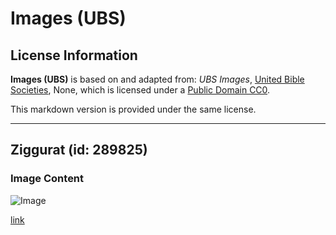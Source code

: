 # Images (UBS)

## License Information

**Images (UBS)** is based on and adapted from: _UBS Images_, [United Bible Societies](https://unitedbiblesocieties.org/), None, which is licensed under a [Public Domain CC0](https://creativecommons.org/public-domain/cc0/).

This markdown version is provided under the same license.



--------------------------------

## Ziggurat (id: 289825)

### Image Content

![Image](https://cdn.aquifer.bible/aquifer-content/resources/Media/WEB-0425_ziggurat.jpg)

[link](https://cdn.aquifer.bible/aquifer-content/resources/Media/WEB-0425_ziggurat.jpg)


